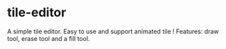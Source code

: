 # tile-editor
A simple tile editor. Easy to use and support animated tile ! Features: draw tool, erase tool and a fill tool. 
